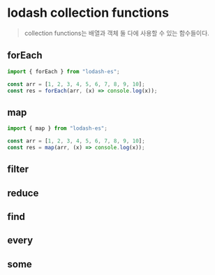 # lodash collection functions

> collection functions는 배열과 객체 둘 다에 사용할 수 있는 함수들이다.

## forEach

```js
import { forEach } from "lodash-es";

const arr = [1, 2, 3, 4, 5, 6, 7, 8, 9, 10];
const res = forEach(arr, (x) => console.log(x));
```

## map

```js
import { map } from "lodash-es";

const arr = [1, 2, 3, 4, 5, 6, 7, 8, 9, 10];
const res = map(arr, (x) => console.log(x));
```

## filter

## reduce

## find

## every

## some
